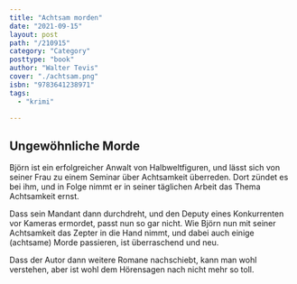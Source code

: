 ```yaml
---
title: "Achtsam morden"
date: "2021-09-15"
layout: post
path: "/210915"
category: "Category"
posttype: "book"
author: "Walter Tevis"
cover: "./achtsam.png"
isbn: "9783641238971"
tags:
  - "krimi"

---
```

## Ungewöhnliche Morde

Björn ist ein erfolgreicher Anwalt von Halbweltfiguren, und lässt sich von seiner Frau zu einem Seminar über Achtsamkeit überreden. Dort zündet es bei ihm, und in Folge nimmt er in seiner täglichen Arbeit das Thema Achtsamkeit ernst.

Dass sein Mandant dann durchdreht, und den Deputy eines Konkurrenten vor Kameras ermordet, passt nun so gar nicht. Wie Björn nun mit seiner Achtsamkeit das Zepter in die Hand nimmt, und dabei auch einige (achtsame) Morde passieren, ist überraschend und neu.

Dass der Autor dann weitere Romane nachschiebt, kann man wohl verstehen, aber ist wohl dem Hörensagen nach nicht mehr so toll.